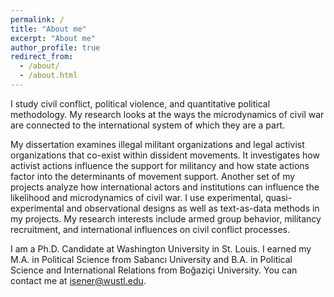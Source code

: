 ```yaml
---
permalink: /
title: "About me"
excerpt: "About me"
author_profile: true
redirect_from: 
  - /about/
  - /about.html
---
```

<!-- Google tag (gtag.js) -->
<script async src="https://www.googletagmanager.com/gtag/js?id=G-PKJS2WFZ01"></script>
<script>
  window.dataLayer = window.dataLayer || [];
  function gtag(){dataLayer.push(arguments);}
  gtag('js', new Date());

  gtag('config', 'G-PKJS2WFZ01');
</script>

I study civil conflict, political violence, and quantitative political methodology. My research looks at the ways the microdynamics of civil war are connected to the international system of which they are a part.

My dissertation examines illegal militant organizations and legal activist organizations that co-exist within dissident movements. It investigates how activist actions influence the support for militancy and how state actions factor into the determinants of movement support. Another set of my projects analyze how international actors and institutions can influence the likelihood and microdynamics of civil war. I use experimental, quasi-experimental and observational designs as well as text-as-data methods in my projects. My research interests include armed group behavior, militancy recruitment, and international influences on civil conflict processes.

I am a Ph.D. Candidate at Washington University in St. Louis. I earned my M.A. in Political Science from Sabancı University and B.A. in Political Science and International Relations from Boğaziçi University. You can contact me at <isener@wustl.edu>.



